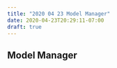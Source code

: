 ```yaml
---
title: "2020 04 23 Model Manager"
date: 2020-04-23T20:29:11-07:00
draft: true
---
```


## Model Manager



